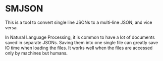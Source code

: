 
# SMJSON

This is a tool to convert single line JSONs to a multi-line JSON, and vice versa.

In Natural Language Processing, it is common to have a lot of documents saved in separate JSONs.
Saving them into one single file can greatly save IO time when loading the files.
It works well when the files are accessed only by machines but humans.

